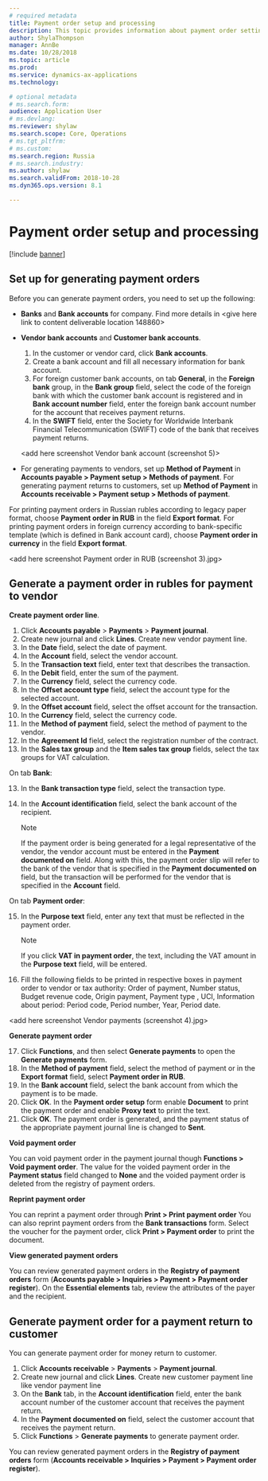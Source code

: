 ```yaml
---
# required metadata
title: Payment order setup and processing 
description: This topic provides information about payment order settings and processing for Russia. 
author: ShylaThompson
manager: AnnBe
ms.date: 10/28/2018
ms.topic: article
ms.prod: 
ms.service: dynamics-ax-applications
ms.technology: 

# optional metadata
# ms.search.form:  
audience: Application User
# ms.devlang: 
ms.reviewer: shylaw
ms.search.scope: Core, Operations
# ms.tgt_pltfrm: 
# ms.custom: 
ms.search.region: Russia
# ms.search.industry: 
ms.author: shylaw
ms.search.validFrom: 2018-10-28
ms.dyn365.ops.version: 8.1

---
```


# Payment order setup and processing

[!include [banner](../includes/banner.md)]

## Set up for generating payment orders

Before you can generate payment orders, you need to set up the following:
-	**Banks** and **Bank accounts** for company. Find more details in <Local settings and requisites for Bank module> <give here link to content deliverable location 148860>

-	**Vendor bank accounts** and **Customer bank accounts**.

    1.	In the customer or vendor card, click **Bank accounts**. 
    2.	Create a bank account and fill all necessary information for bank account. 
    3.	For foreign customer bank accounts, on tab **General**, in the **Foreign bank** group, in the **Bank group** field, select the code of the foreign bank with which the customer bank account is registered and in **Bank account number** field, enter the foreign bank account number for the account that receives payment returns.
    4.	In the **SWIFT** field, enter the Society for Worldwide Interbank Financial Telecommunication (SWIFT) code of the bank that receives payment returns.

     <add here screenshot Vendor bank account (screenshot 5)>

-	For generating payments to vendors, set up **Method of Payment** in **Accounts payable > Payment setup > Methods of payment**. 
For generating payment returns to customers, set up **Method of Payment** in **Accounts receivable > Payment setup > Methods of payment**.

For printing payment orders in Russian rubles according to legacy paper format, choose **Payment order in RUB** in the field **Export format**.
For printing payment orders in foreign currency according to bank-specific template (which is defined in Bank account card), choose **Payment order in currency** in the field **Export format**.

<add here screenshot Payment order in RUB (screenshot 3).jpg>



## Generate a payment order in rubles for payment to vendor

**Create payment order line**.
1.  Click **Accounts payable** \> **Payments** \> **Payment journal**.
2.  Create new journal and click **Lines**. Create new vendor payment line. 
3.  In the **Date** field, select the date of payment.
4.  In the **Account** field, select the vendor account.
5.  In the **Transaction text** field, enter text that describes the transaction.
6.  In the **Debit** field, enter the sum of the payment.
7.	In the **Currency** field, select the currency code.
7.  In the **Offset account type** field, select the account type for the selected account.
8.  In the **Offset account** field, select the offset account for the transaction.
9.  In the **Currency** field, select the currency code.
10. In the **Method of payment** field, select the method of payment to the vendor.
11. In the **Agreement Id** field, select the registration number of the contract.
12. In the **Sales tax group** and the **Item sales tax group** fields, select the tax groups for VAT calculation.

On tab **Bank**:

13. In the **Bank transaction type** field, select the transaction type.
14. In the **Account identification** field, select the bank account of the recipient.
    
    > [!NOTE]
    > If the payment order is being generated for a legal representative of the vendor, the vendor account must be entered in the **Payment documented on** field. Along with this, the payment order slip will refer to the bank of the vendor that is specified in the **Payment documented on** field, but the transaction will be performed for the vendor that is specified in the **Account** field.

On tab **Payment order**:

15. In the **Purpose text** field, enter any text that must be reflected in the payment order.
    
    > [!NOTE]
    > If you click **VAT in payment order**, the text, including the VAT amount in the **Purpose text** field, will be entered.
    
16. Fill the following fields to be printed in respective boxes in payment order to vendor or tax authority: Order of payment, Number status, Budget revenue code, Origin payment, Payment type , UCI, Information about period: Period code, Period number, Year, Period date.

<add here screenshot Vendor payments (screenshot 4).jpg>

**Generate payment order**

17. Click **Functions**, and then select **Generate payments** to open the **Generate payments** form.
18. In the **Method of payment** field, select the method of payment or in the **Export format** field, select **Payment order in RUB**.
19. In the **Bank account** field, select the bank account from which the payment is to be made.
20. Click **OK**. In the **Payment order setup** form enable **Document** to print the payment order and enable **Proxy text** to print the text.
21. Click **OK**. The payment order is generated, and the payment status of the appropriate payment journal line is changed to **Sent**.

**Void payment order**

You can void payment order in the payment journal though **Functions > Void payment order**. The value for the voided payment order in the **Payment status** field changed to **None** and the voided payment order is deleted from the registry of payment orders.

**Reprint payment order**

You can reprint a payment order through **Print > Print payment order**
You can also reprint payment orders from the **Bank transactions** form. Select the voucher for the payment order, click **Print > Payment order** to print the document.


**View generated payment orders**

You can review generated payment orders in the **Registry of payment orders** form (**Accounts payable > Inquiries > Payment > Payment order register**).
On the **Essential elements** tab, review the attributes of the payer and the recipient.


## Generate payment order for a payment return to customer

You can generate payment order for money return to customer.

1.  Click **Accounts receivable** \> **Payments** \> **Payment journal**.
2.  Create new journal and click **Lines**. Create new customer payment line like vendor payment line
3.  On the **Bank** tab, in the **Account identification** field, enter the bank account number of the customer account that receives the payment return.
4.  In the **Payment documented on** field, select the customer account that receives the payment return.
5.  Click **Functions** \> **Generate payments** to generate payment order.

You can review generated payment orders in the **Registry of payment orders** form (**Accounts receivable > Inquiries > Payment > Payment order register**).
